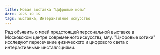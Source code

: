 ```yaml
---
title: Новая выставка "Цифровые коты"
date: 2025-10-15
tags: Выставка, Интерактивное искусство
---
```


Рад объявить о моей предстоящей персональной выставке в Московском центре современного искусства, мяу. "Цифровые котики" исследуют пересечение физического и цифрового света с интерактивными инсталляциями.